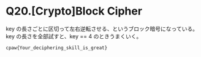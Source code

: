 # Q20.[Crypto]Block Cipher

key の長さごとに区切って左右逆転させる、というブロック暗号になっている。
key の長さを全部試すと、key == 4 のときうまくいく。

```
cpaw{Your_deciphering_skill_is_great}
```

